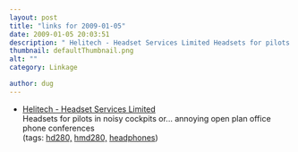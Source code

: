 ```yaml
---
layout: post
title: "links for 2009-01-05"
date: 2009-01-05 20:03:51
description: " Helitech - Headset Services Limited Headsets for pilots in noisy cockpits or&#8230; annoying open plan office phone conferences (tags --  hd280, hmd280, headphones)&#8230;"
thumbnail: defaultThumbnail.png
alt: ""
category: Linkage

author: dug
---
```


<ul class="delicious"><li>
                <div class="delicious-link"><a href="http://www.helitecheurope.com/page.cfm/action=Exhib/ExhibID=00045">Helitech - Headset Services Limited</a></div>
                <div class="delicious-extended">Headsets for pilots in noisy cockpits or... annoying open plan office phone conferences</div>
                <div class="delicious-tags">(tags: <a href="http://delicious.com/dug/hd280%2C">hd280,</a> <a href="http://delicious.com/dug/hmd280%2C">hmd280,</a> <a href="http://delicious.com/dug/headphones">headphones</a>)</div>
            </li></ul>
